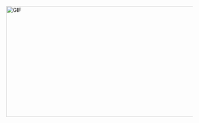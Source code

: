 
<img align="center" alt="GIF" height="300px" width="700px" src="https://i.pinimg.com/originals/4c/d6/ea/4cd6eaa599851725aa5a195d162fb20d.gif" /> 
